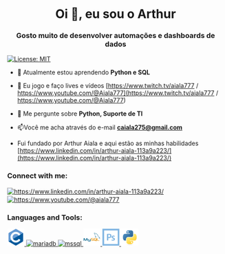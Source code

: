 <h1 align="center">Oi 👋, eu sou o Arthur</h1>
<h3 align="center">Gosto muito de desenvolver automações e dashboards de dados</h3>

[![License: MIT](https://img.shields.io/badge/License-MIT-yellow.svg)](https://github.com/Aiala777/Aiala777/blob/main/LICENCE)

- 🌱 Atualmente estou aprendendo **Python e SQL**

- 📝 Eu jogo e faço lives e vídeos [https://www.twitch.tv/aiala777 / https://www.youtube.com/@Aiala777](https://www.twitch.tv/aiala777 / https://www.youtube.com/@Aiala777)

- 💬 Me pergunte sobre **Python, Suporte de TI**

- 📫Você me acha através do e-mail **caiala275@gmail.com**

- Fui fundado por Arthur Aiala e aqui estão as minhas habilidades [https://www.linkedin.com/in/arthur-aiala-113a9a223/](https://www.linkedin.com/in/arthur-aiala-113a9a223/)

<h3 align="left">Connect with me:</h3>
<p align="left">
<a href="https://linkedin.com/in/https://www.linkedin.com/in/arthur-aiala-113a9a223/" target="blank"><img align="center" src="https://raw.githubusercontent.com/rahuldkjain/github-profile-readme-generator/master/src/images/icons/Social/linked-in-alt.svg" alt="https://www.linkedin.com/in/arthur-aiala-113a9a223/" height="30" width="40" /></a>
<a href="https://www.youtube.com/c/https://www.youtube.com/@aiala777" target="blank"><img align="center" src="https://raw.githubusercontent.com/rahuldkjain/github-profile-readme-generator/master/src/images/icons/Social/youtube.svg" alt="https://www.youtube.com/@aiala777" height="30" width="40" /></a>
</p>

<h3 align="left">Languages and Tools:</h3>
<p align="left"> <a href="https://www.cprogramming.com/" target="_blank" rel="noreferrer"> <img src="https://raw.githubusercontent.com/devicons/devicon/master/icons/c/c-original.svg" alt="c" width="40" height="40"/> </a> <a href="https://mariadb.org/" target="_blank" rel="noreferrer"> <img src="https://www.vectorlogo.zone/logos/mariadb/mariadb-icon.svg" alt="mariadb" width="40" height="40"/> </a> <a href="https://www.microsoft.com/en-us/sql-server" target="_blank" rel="noreferrer"> <img src="https://www.svgrepo.com/show/303229/microsoft-sql-server-logo.svg" alt="mssql" width="40" height="40"/> </a> <a href="https://www.mysql.com/" target="_blank" rel="noreferrer"> <img src="https://raw.githubusercontent.com/devicons/devicon/master/icons/mysql/mysql-original-wordmark.svg" alt="mysql" width="40" height="40"/> </a> <a href="https://www.photoshop.com/en" target="_blank" rel="noreferrer"> <img src="https://raw.githubusercontent.com/devicons/devicon/master/icons/photoshop/photoshop-line.svg" alt="photoshop" width="40" height="40"/> </a> <a href="https://www.python.org" target="_blank" rel="noreferrer"> <img src="https://raw.githubusercontent.com/devicons/devicon/master/icons/python/python-original.svg" alt="python" width="40" height="40"/> </a> </p>


<!--
**Aiala777/Aiala777** is a ✨ _special_ ✨ repository because its `README.md` (this file) appears on your GitHub profile.

Here are some ideas to get you started:

- 🔭 I’m currently working on ...
- 🌱 I’m currently learning ...
- 👯 I’m looking to collaborate on ...
- 🤔 I’m looking for help with ...
- 💬 Ask me about ...
- 📫 How to reach me: ...
- 😄 Pronouns: ...
- ⚡ Fun fact: ...
-->

